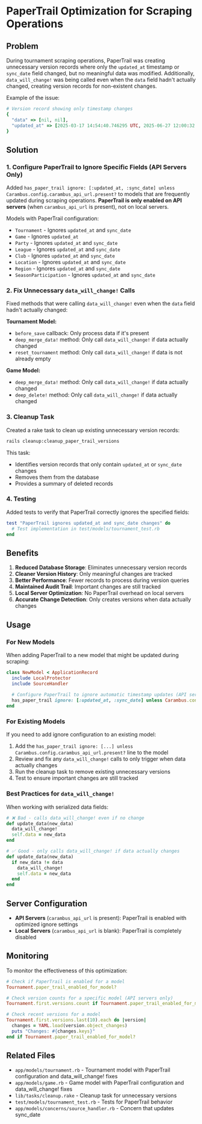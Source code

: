 # PaperTrail Optimization for Scraping Operations

## Problem

During tournament scraping operations, PaperTrail was creating unnecessary version records where only the `updated_at` timestamp or `sync_date` field changed, but no meaningful data was modified. Additionally, `data_will_change!` was being called even when the `data` field hadn't actually changed, creating version records for non-existent changes.

Example of the issue:
```ruby
# Version record showing only timestamp changes
{
  "data" => [nil, nil], 
  "updated_at" => [2025-03-17 14:54:40.746295 UTC, 2025-06-27 12:00:32.087019 UTC]
}
```

## Solution

### 1. Configure PaperTrail to Ignore Specific Fields (API Servers Only)

Added `has_paper_trail ignore: [:updated_at, :sync_date] unless Carambus.config.carambus_api_url.present?` to models that are frequently updated during scraping operations. **PaperTrail is only enabled on API servers** (when `carambus_api_url` is present), not on local servers.

Models with PaperTrail configuration:
- `Tournament` - Ignores `updated_at` and `sync_date`
- `Game` - Ignores `updated_at`
- `Party` - Ignores `updated_at` and `sync_date`
- `League` - Ignores `updated_at` and `sync_date`
- `Club` - Ignores `updated_at` and `sync_date`
- `Location` - Ignores `updated_at` and `sync_date`
- `Region` - Ignores `updated_at` and `sync_date`
- `SeasonParticipation` - Ignores `updated_at` and `sync_date`

### 2. Fix Unnecessary `data_will_change!` Calls

Fixed methods that were calling `data_will_change!` even when the `data` field hadn't actually changed:

**Tournament Model:**
- `before_save` callback: Only process data if it's present
- `deep_merge_data!` method: Only call `data_will_change!` if data actually changed
- `reset_tournament` method: Only call `data_will_change!` if data is not already empty

**Game Model:**
- `deep_merge_data!` method: Only call `data_will_change!` if data actually changed
- `deep_delete!` method: Only call `data_will_change!` if data actually changed

### 3. Cleanup Task

Created a rake task to clean up existing unnecessary version records:

```bash
rails cleanup:cleanup_paper_trail_versions
```

This task:
- Identifies version records that only contain `updated_at` or `sync_date` changes
- Removes them from the database
- Provides a summary of deleted records

### 4. Testing

Added tests to verify that PaperTrail correctly ignores the specified fields:

```ruby
test "PaperTrail ignores updated_at and sync_date changes" do
  # Test implementation in test/models/tournament_test.rb
end
```

## Benefits

1. **Reduced Database Storage**: Eliminates unnecessary version records
2. **Cleaner Version History**: Only meaningful changes are tracked
3. **Better Performance**: Fewer records to process during version queries
4. **Maintained Audit Trail**: Important changes are still tracked
5. **Local Server Optimization**: No PaperTrail overhead on local servers
6. **Accurate Change Detection**: Only creates versions when data actually changes

## Usage

### For New Models

When adding PaperTrail to a new model that might be updated during scraping:

```ruby
class NewModel < ApplicationRecord
  include LocalProtector
  include SourceHandler
  
  # Configure PaperTrail to ignore automatic timestamp updates (API servers only)
  has_paper_trail ignore: [:updated_at, :sync_date] unless Carambus.config.carambus_api_url.present?
end
```

### For Existing Models

If you need to add ignore configuration to an existing model:

1. Add the `has_paper_trail ignore: [...] unless Carambus.config.carambus_api_url.present?` line to the model
2. Review and fix any `data_will_change!` calls to only trigger when data actually changes
3. Run the cleanup task to remove existing unnecessary versions
4. Test to ensure important changes are still tracked

### Best Practices for `data_will_change!`

When working with serialized data fields:

```ruby
# ❌ Bad - calls data_will_change! even if no change
def update_data(new_data)
  data_will_change!
  self.data = new_data
end

# ✅ Good - only calls data_will_change! if data actually changes
def update_data(new_data)
  if new_data != data
    data_will_change!
    self.data = new_data
  end
end
```

## Server Configuration

- **API Servers** (`carambus_api_url` is present): PaperTrail is enabled with optimized ignore settings
- **Local Servers** (`carambus_api_url` is blank): PaperTrail is completely disabled

## Monitoring

To monitor the effectiveness of this optimization:

```ruby
# Check if PaperTrail is enabled for a model
Tournament.paper_trail_enabled_for_model?

# Check version counts for a specific model (API servers only)
Tournament.first.versions.count if Tournament.paper_trail_enabled_for_model?

# Check recent versions for a model
Tournament.first.versions.last(10).each do |version|
  changes = YAML.load(version.object_changes)
  puts "Changes: #{changes.keys}"
end if Tournament.paper_trail_enabled_for_model?
```

## Related Files

- `app/models/tournament.rb` - Tournament model with PaperTrail configuration and data_will_change! fixes
- `app/models/game.rb` - Game model with PaperTrail configuration and data_will_change! fixes
- `lib/tasks/cleanup.rake` - Cleanup task for unnecessary versions
- `test/models/tournament_test.rb` - Tests for PaperTrail behavior
- `app/models/concerns/source_handler.rb` - Concern that updates sync_date 